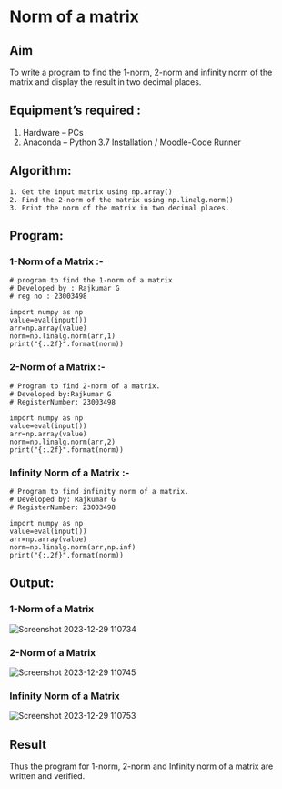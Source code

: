 # Norm of a matrix

## Aim
To write a program to find the 1-norm, 2-norm and infinity norm of the matrix and display the result in two decimal places.

## Equipment’s required :

1.	Hardware – PCs
2.	Anaconda – Python 3.7 Installation / Moodle-Code Runner

## Algorithm:
	1. Get the input matrix using np.array()   
    2. Find the 2-norm of the matrix using np.linalg.norm()
	3. Print the norm of the matrix in two decimal places.

## Program:

### 1-Norm of a Matrix :-

```
# program to find the 1-norm of a matrix
# Developed by : Rajkumar G
# reg no : 23003498

import numpy as np
value=eval(input())
arr=np.array(value)
norm=np.linalg.norm(arr,1)
print("{:.2f}".format(norm))
```

### 2-Norm of a Matrix :-

```
# Program to find 2-norm of a matrix.
# Developed by:Rajkumar G
# RegisterNumber: 23003498

import numpy as np
value=eval(input())
arr=np.array(value)
norm=np.linalg.norm(arr,2)
print("{:.2f}".format(norm))
```

### Infinity Norm of a Matrix :-

```
# Program to find infinity norm of a matrix.
# Developed by: Rajkumar G
# RegisterNumber: 23003498

import numpy as np
value=eval(input())
arr=np.array(value)
norm=np.linalg.norm(arr,np.inf)
print("{:.2f}".format(norm))
```

## Output:

### 1-Norm of a Matrix
![Screenshot 2023-12-29 110734](https://github.com/Rajkumar28072005/Norm-of-a-matrix/assets/144980101/62c99524-f1ce-4380-b154-f307889bc00f)



### 2-Norm of a Matrix
![Screenshot 2023-12-29 110745](https://github.com/Rajkumar28072005/Norm-of-a-matrix/assets/144980101/31176628-9f19-4c6c-aec4-494c1a84f022)



### Infinity Norm of a Matrix
![Screenshot 2023-12-29 110753](https://github.com/Rajkumar28072005/Norm-of-a-matrix/assets/144980101/9fac05a1-ef31-45e8-8cd3-022a17e127ed)



## Result
Thus the program for 1-norm, 2-norm and Infinity norm of a matrix are written and verified.
